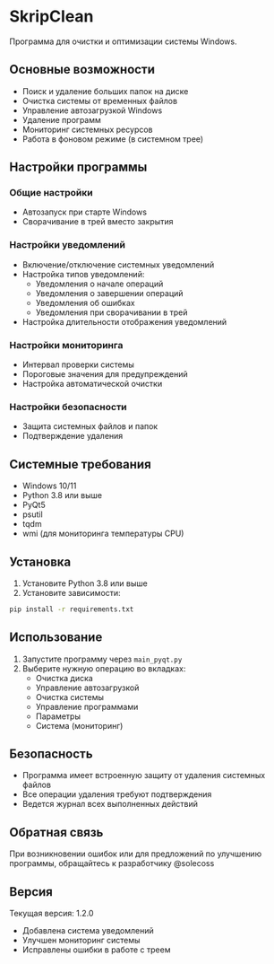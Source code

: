 # SkripClean

Программа для очистки и оптимизации системы Windows.

## Основные возможности

- Поиск и удаление больших папок на диске
- Очистка системы от временных файлов
- Управление автозагрузкой Windows
- Удаление программ
- Мониторинг системных ресурсов
- Работа в фоновом режиме (в системном трее)

## Настройки программы

### Общие настройки
- Автозапуск при старте Windows
- Сворачивание в трей вместо закрытия

### Настройки уведомлений
- Включение/отключение системных уведомлений
- Настройка типов уведомлений:
  - Уведомления о начале операций
  - Уведомления о завершении операций
  - Уведомления об ошибках
  - Уведомления при сворачивании в трей
- Настройка длительности отображения уведомлений

### Настройки мониторинга
- Интервал проверки системы
- Пороговые значения для предупреждений
- Настройка автоматической очистки

### Настройки безопасности
- Защита системных файлов и папок
- Подтверждение удаления

## Системные требования

- Windows 10/11
- Python 3.8 или выше
- PyQt5
- psutil
- tqdm
- wmi (для мониторинга температуры CPU)

## Установка

1. Установите Python 3.8 или выше
2. Установите зависимости:
```bash
pip install -r requirements.txt
```

## Использование

1. Запустите программу через `main_pyqt.py`
2. Выберите нужную операцию во вкладках:
   - Очистка диска
   - Управление автозагрузкой
   - Очистка системы
   - Управление программами
   - Параметры
   - Система (мониторинг)

## Безопасность

- Программа имеет встроенную защиту от удаления системных файлов
- Все операции удаления требуют подтверждения
- Ведется журнал всех выполненных действий

## Обратная связь

При возникновении ошибок или для предложений по улучшению программы, обращайтесь к разработчику @solecoss

## Версия

Текущая версия: 1.2.0
- Добавлена система уведомлений
- Улучшен мониторинг системы
- Исправлены ошибки в работе с треем 